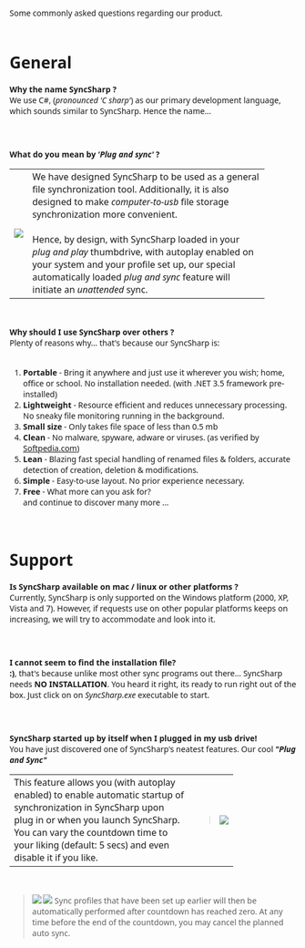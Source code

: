 <font face='Segoe UI'>
Some commonly asked questions regarding our product.<br>
<br>
<h1>General</h1>

<b>Why the name SyncSharp ?</b>
<br />
We use C#, (<i>pronounced 'C sharp'</i>) as our primary development language, which sounds similar to SyncSharp. Hence the name...<br>
<br />
<br />
<br />
<b>What do you mean by <i>'Plug and sync'</i> ?</b>
<table cellpadding='20'>
<td>
<img src='https://syncsharp.googlecode.com/svn/trunk/img/syncsharplogo.png' />
</td>
<td width='400'>
We have designed SyncSharp to be used as a general file synchronization tool. Additionally, it is also designed to make <i>computer-to-usb</i> file storage synchronization more convenient.<br>
<br>
Hence, by design, with SyncSharp loaded in your <i>plug and play</i> thumbdrive, with autoplay enabled on your system and your profile set up, our special automatically loaded <i>plug and sync</i> feature will initiate an <i>unattended</i> sync.<br>
</td>
</table>
<br />

<b>Why should I use SyncSharp over others ?</b>
<br />
Plenty of reasons why... that's because our SyncSharp is:<br>
<br>
<ol><li><b>Portable</b> - Bring it anywhere and just use it wherever you wish; home, office or school. No installation needed. (with .NET 3.5 framework pre-installed)<br>
</li><li><b>Lightweight</b> - Resource efficient and reduces unnecessary processing. No sneaky file monitoring running in the background.<br>
</li><li><b>Small size</b> - Only takes file space of less than 0.5 mb<br>
</li><li><b>Clean</b> - No malware, spyware, adware or viruses. (as verified by <a href='http://www.softpedia.com/progClean/SyncSharp-Clean-155581.html'>Softpedia.com</a>)<br>
</li><li><b>Lean</b> - Blazing fast special handling of renamed files & folders, accurate detection of creation, deletion & modifications.<br>
</li><li><b>Simple</b> - Easy-to-use layout. No prior experience necessary.<br>
</li><li><b>Free</b> - What more can you ask for?<br>
and continue to discover many more ...</li></ol>

<br />
<h1>Support</h1>

<b>Is SyncSharp available on mac / linux or other platforms ?</b>
<br />
Currently, SyncSharp is only supported on the Windows platform (2000, XP, Vista and 7). However, if requests use on other popular platforms keeps on increasing, we will try to accommodate and look into it.<br>
<br />
<br />
<br />
<b>I cannot seem to find the installation file?</b>
<br />
<b>:)</b>, that's because unlike most other sync programs out there... SyncSharp needs <b>NO INSTALLATION</b>. You heard it right, its ready to run right out of the box. Just click on on <i>SyncSharp.exe</i> executable to start.<br>
<br />
<br />
<br />
<b>SyncSharp started up by itself when I plugged in my usb drive!</b>
<br />
You have just discovered one of SyncSharp's neatest features. Our cool <b><i>"Plug and Sync"</i></b>
<br />
<table cellpadding='20'>
<td width='300'>
This feature allows you (with autoplay enabled) to enable automatic startup of synchronization in SyncSharp upon plug in or when you launch SyncSharp. You can vary the countdown time to your liking  (default: 5 secs) and even disable it if you like.<br>
</td>
<td>
<blockquote><img src='https://syncsharp.googlecode.com/svn/trunk/img/AutoPlay.png' />
</td>
</table>
<br /></blockquote>

<blockquote><img src='https://syncsharp.googlecode.com/svn/trunk/img/5secs.png' />     <img src='https://syncsharp.googlecode.com/svn/trunk/img/5secsover.png' />
Sync profiles that have been set up earlier will then be automatically performed after countdown has reached zero. At any time before the end of the countdown, you may cancel the planned auto sync.</blockquote>


</font>